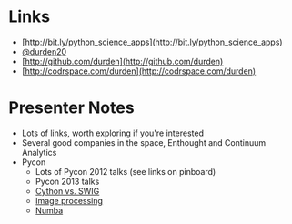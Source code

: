 # Links

- [http://bit.ly/python_science_apps](http://bit.ly/python_science_apps)
- [@durden20](http://twitter.com/#!/durden20)
- [http://github.com/durden](http://github.com/durden)
- [http://codrspace.com/durden](http://codrspace.com/durden)

# Presenter Notes

- Lots of links, worth exploring if you're interested
- Several good companies in the space, Enthought and Continuum Analytics
- Pycon
    - Lots of Pycon 2012 talks (see links on pinboard)
    - Pycon 2013 talks
    - [Cython vs. SWIG](https://us.pycon.org/2013/schedule/presentation/111/)
    - [Image processing](https://us.pycon.org/2013/schedule/presentation/107/)
    - [Numba](https://us.pycon.org/2013/schedule/presentation/130/)
